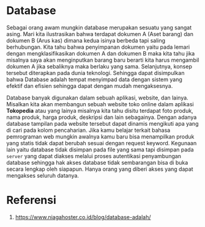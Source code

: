 # Database
Sebagai orang awam mungkin database merupakan sesuatu yang sangat asing. Mari kita ilustrasikan bahwa terdapat dokumen A (Aset barang) dan dokumen B (Arus kas) dimana kedua isinya berbeda tapi saling berhubungan. Kita tahu bahwa penyimpanan dokumen yaitu pada lemari dengan mengklasifikasikan dokumen A dan dokumen B maka kita tahu jika misalnya saya akan menginputkan barang baru berarti kita harus mengambil dokumen A jika sebaliknya maka berlaku yang sama. Selanjutnya, konsep tersebut diterapkan pada dunia teknologi. Sehingga dapat disimpulkan bahwa Database adalah tempat menyimpad data dengan sistem yang efektif dan efisien sehingga dapat dengan mudah mengaksesnya.

Database banyak digunakan dalam sebuah aplikasi, website, dan lainya. Misalkan kita akan membangun sebuah website toko online dalam aplikasi **Tokopedia** atau yang lainya misalnya kita tahu disitu terdapat foto produk, nama produk, harga produk, deskripsi dan lain sebagainya. Dengan adanya database tampilan pada website tersebut dapat dinamis mengikuti apa yang di cari pada kolom pencaharian. Jika kamu belajar terkait bahasa pemrograman web mungkin awalnya kamu baru bisa menampilkan produk yang statis tidak dapat berubah sesuai dengan request keyword. Kegunaan lain yaitu database tidak disimpan pada file yang sama tapi disimpan pada `server` yang dapat diakses melalui proses autentikasi penyambungan database sehingga hak akses database tidak sembarangan bisa di buka secara lengkap oleh siapapun. Hanya orang yang diberi akses yang dapat mengakses seluruh datanya.


# Referensi
1. https://www.niagahoster.co.id/blog/database-adalah/
